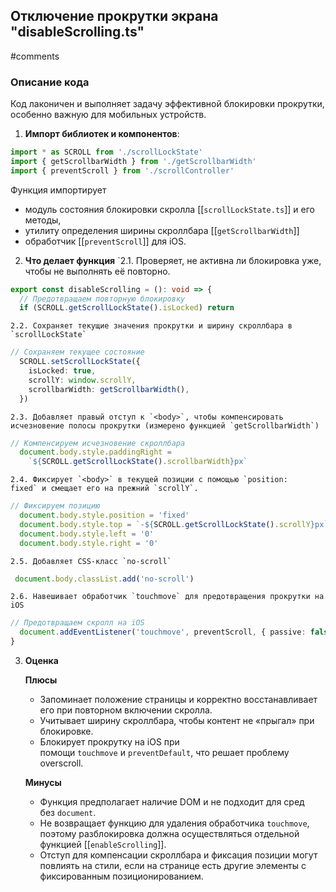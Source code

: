 
## Отключение прокрутки экрана **"disableScrolling.ts"**
#comments 

### **Описание кода**

Код лаконичен и выполняет задачу эффективной блокировки прокрутки, особенно важную для мобильных устройств.

1. **Импорт библиотек и компонентов**:
```ts
import * as SCROLL from './scrollLockState'
import { getScrollbarWidth } from './getScrollbarWidth'
import { preventScroll } from './scrollController'
```
Функция импортирует
- модуль состояния блокировки скролла [[`scrollLockState.ts`]] и его методы, 
- утилиту определения ширины скроллбара [[`getScrollbarWidth`]]
- обработчик [[`preventScroll`]] для iOS.

2. **Что делает функция**
	`2.1. Проверяет, не активна ли блокировка уже, чтобы не выполнять её повторно.
```ts
export const disableScrolling = (): void => {
  // Предотвращаем повторную блокировку
  if (SCROLL.getScrollLockState().isLocked) return
```
	2.2. Сохраняет текущие значения прокрутки и ширину скроллбара в `scrollLockState`	
```ts
// Сохраняем текущее состояние
  SCROLL.setScrollLockState({
    isLocked: true,
    scrollY: window.scrollY,
    scrollbarWidth: getScrollbarWidth(),
  })
```
	2.3. Добавляет правый отступ к `<body>`, чтобы компенсировать исчезновение полосы прокрутки (измерено функцией `getScrollbarWidth`)
```ts
// Компенсируем исчезновение скроллбара
  document.body.style.paddingRight =
    `${SCROLL.getScrollLockState().scrollbarWidth}px`
```
	2.4. Фиксирует `<body>` в текущей позиции с помощью `position: fixed` и смещает его на прежний `scrollY`.
```ts
// Фиксируем позицию
  document.body.style.position = 'fixed'
  document.body.style.top = `-${SCROLL.getScrollLockState().scrollY}px`
  document.body.style.left = '0'
  document.body.style.right = '0'
```
	2.5. Добавляет CSS‑класс `no-scroll`
```ts
 document.body.classList.add('no-scroll')
```
	2.6. Навешивает обработчик `touchmove` для предотвращения прокрутки на iOS
```ts
// Предотвращаем скролл на iOS
  document.addEventListener('touchmove', preventScroll, { passive: false })
}
```
3.  **Оценка**

	**Плюсы**
	- Запоминает положение страницы и корректно восстанавливает его при повторном включении скролла.    
	- Учитывает ширину скроллбара, чтобы контент не «прыгал» при блокировке.    
	- Блокирует прокрутку на iOS при помощи `touchmove` и `preventDefault`, что решает проблему overscroll. 

	**Минусы**
	- Функция предполагает наличие DOM и не подходит для сред без `document`.    
	- Не возвращает функцию для удаления обработчика `touchmove`, поэтому разблокировка должна осуществляться отдельной функцией [[`enableScrolling`]].    
	- Отступ для компенсации скроллбара и фиксация позиции могут повлиять на стили, если на странице есть другие элементы с фиксированным позиционированием.
	